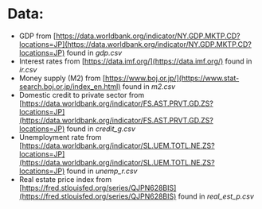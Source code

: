 # Data:

- GDP from [https://data.worldbank.org/indicator/NY.GDP.MKTP.CD?locations=JP](https://data.worldbank.org/indicator/NY.GDP.MKTP.CD?locations=JP) found in _gdp.csv_
- Interest rates from [https://data.imf.org/](https://data.imf.org/) found in _ir.csv_
- Money supply (M2) from [https://www.boj.or.jp/](https://www.stat-search.boj.or.jp/index_en.html) found in _m2.csv_
- Domestic credit to private sector from [https://data.worldbank.org/indicator/FS.AST.PRVT.GD.ZS?locations=JP](https://data.worldbank.org/indicator/FS.AST.PRVT.GD.ZS?locations=JP) found in _credit_g.csv_
- Unemployment rate from [https://data.worldbank.org/indicator/SL.UEM.TOTL.NE.ZS?locations=JP](https://data.worldbank.org/indicator/SL.UEM.TOTL.NE.ZS?locations=JP) found in _unemp_r.csv_
- Real estate price index from [https://fred.stlouisfed.org/series/QJPN628BIS](https://fred.stlouisfed.org/series/QJPN628BIS) found in _real_est_p.csv_
